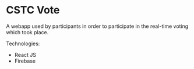 # CSTC Vote

A webapp used by participants in order to participate in the real-time voting which took place.

Technologies:
* React JS
* Firebase
